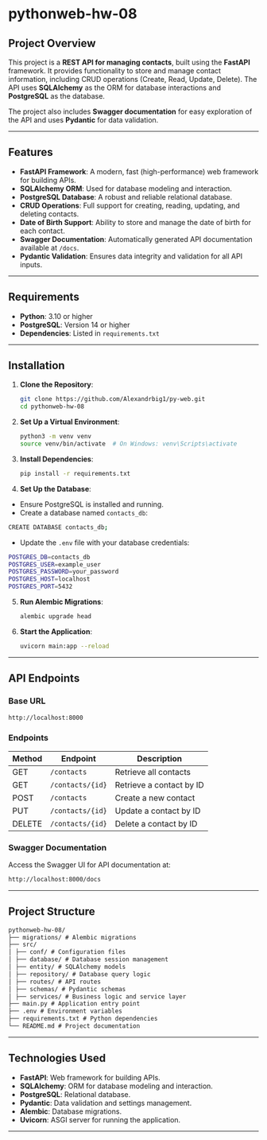 # pythonweb-hw-08

## Project Overview

This project is a **REST API for managing contacts**, built using the **FastAPI** framework. It provides functionality to store and manage contact information, including CRUD operations (Create, Read, Update, Delete). The API uses **SQLAlchemy** as the ORM for database interactions and **PostgreSQL** as the database.

The project also includes **Swagger documentation** for easy exploration of the API and uses **Pydantic** for data validation.

---

## Features

- **FastAPI Framework**: A modern, fast (high-performance) web framework for building APIs.
- **SQLAlchemy ORM**: Used for database modeling and interaction.
- **PostgreSQL Database**: A robust and reliable relational database.
- **CRUD Operations**: Full support for creating, reading, updating, and deleting contacts.
- **Date of Birth Support**: Ability to store and manage the date of birth for each contact.
- **Swagger Documentation**: Automatically generated API documentation available at `/docs`.
- **Pydantic Validation**: Ensures data integrity and validation for all API inputs.

---

## Requirements

- **Python**: 3.10 or higher
- **PostgreSQL**: Version 14 or higher
- **Dependencies**: Listed in `requirements.txt`

---

## Installation

1. **Clone the Repository**:
   ```bash
   git clone https://github.com/Alexandrbig1/py-web.git
   cd pythonweb-hw-08
   ```
2. **Set Up a Virtual Environment**:
   ```bash
   python3 -m venv venv
   source venv/bin/activate  # On Windows: venv\Scripts\activate
   ```
3. **Install Dependencies**:
   ```bash
   pip install -r requirements.txt
   ```
4. **Set Up the Database**:

- Ensure PostgreSQL is installed and running.
- Create a database named `contacts_db`:

```bash
CREATE DATABASE contacts_db;
```

- Update the `.env` file with your database credentials:

```bash
POSTGRES_DB=contacts_db
POSTGRES_USER=example_user
POSTGRES_PASSWORD=your_password
POSTGRES_HOST=localhost
POSTGRES_PORT=5432
```

5. **Run Alembic Migrations**:
   ```bash
   alembic upgrade head
   ```
6. **Start the Application**:
   ```bash
   uvicorn main:app --reload
   ```

---

## API Endpoints

### Base URL

```bash
http://localhost:8000
```

### Endpoints

| Method | Endpoint         | Description              |
| ------ | ---------------- | ------------------------ |
| GET    | `/contacts`      | Retrieve all contacts    |
| GET    | `/contacts/{id}` | Retrieve a contact by ID |
| POST   | `/contacts`      | Create a new contact     |
| PUT    | `/contacts/{id}` | Update a contact by ID   |
| DELETE | `/contacts/{id}` | Delete a contact by ID   |

### Swagger Documentation

Access the Swagger UI for API documentation at:

```bash
http://localhost:8000/docs
```

---

## Project Structure

```markdown
pythonweb-hw-08/
├── migrations/ # Alembic migrations
├── src/
│ ├── conf/ # Configuration files
│ ├── database/ # Database session management
│ ├── entity/ # SQLAlchemy models
│ ├── repository/ # Database query logic
│ ├── routes/ # API routes
│ ├── schemas/ # Pydantic schemas
│ ├── services/ # Business logic and service layer
├── main.py # Application entry point
├── .env # Environment variables
├── requirements.txt # Python dependencies
└── README.md # Project documentation
```

---

## Technologies Used

- **FastAPI**: Web framework for building APIs.
- **SQLAlchemy**: ORM for database modeling and interaction.
- **PostgreSQL**: Relational database.
- **Pydantic**: Data validation and settings management.
- **Alembic**: Database migrations.
- **Uvicorn**: ASGI server for running the application.

---
